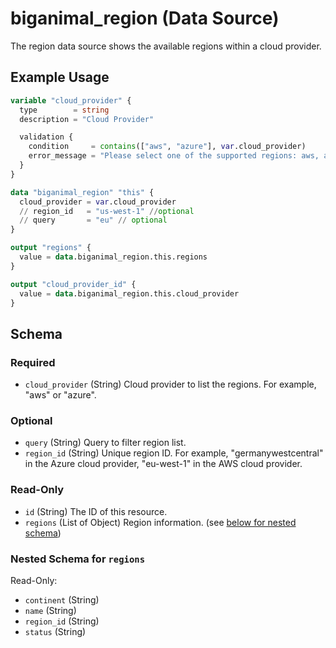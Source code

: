 # biganimal_region (Data Source)
The region data source shows the available regions within a cloud provider.

## Example Usage
```terraform
variable "cloud_provider" {
  type        = string
  description = "Cloud Provider"

  validation {
    condition     = contains(["aws", "azure"], var.cloud_provider)
    error_message = "Please select one of the supported regions: aws, azure."
  }
}

data "biganimal_region" "this" {
  cloud_provider = var.cloud_provider
  // region_id   = "us-west-1" //optional
  // query       = "eu" // optional
}

output "regions" {
  value = data.biganimal_region.this.regions
}

output "cloud_provider_id" {
  value = data.biganimal_region.this.cloud_provider
}
```

<!-- schema generated by tfplugindocs -->
## Schema

### Required

- `cloud_provider` (String) Cloud provider to list the regions. For example, "aws" or "azure".

### Optional

- `query` (String) Query to filter region list.
- `region_id` (String) Unique region ID. For example, "germanywestcentral" in the Azure cloud provider, "eu-west-1" in the AWS cloud provider.

### Read-Only

- `id` (String) The ID of this resource.
- `regions` (List of Object) Region information. (see [below for nested schema](#nestedatt--regions))

<a id="nestedatt--regions"></a>
### Nested Schema for `regions`

Read-Only:

- `continent` (String)
- `name` (String)
- `region_id` (String)
- `status` (String)
